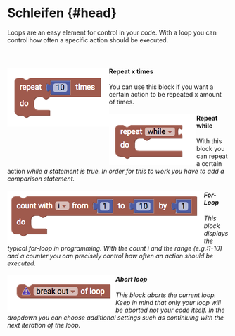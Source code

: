 # Schleifen {#head}

<div class="description">
Loops are an easy element for control in your code. With a loop you can control how often a specific action should be executed.</div>
<div class="line">
    <br>
    <br>
</div>

<div class="container">
    <div class="row">
        <div class="col-md">
            <img src="../pictures/blocks/loops/loops-0.png" alt="block" align="left">
        </div>
        <div class="col-md">
            <h4>Repeat x times</h4>
            You can use this block if you want a certain action to be repeated x amount of times.
        </div>
    </div>
</div>

<div class="line"></div>

<div class="container">
    <div class="row">
        <div class="col-md">
            <img src="../pictures/blocks/loops/loops-1.png" alt="block" align="left">
        </div>
        <div class="col-md">
            <h4>Repeat while</h4>
            With this block you can repeat a certain action <i>while<i> a statement is true. In order for this to work you have to add a comparison statement. 
        </div>
    </div>
</div>

<div class="line"></div>

<div class="container">
    <div class="row">
        <div class="col-md">
            <img src="../pictures/blocks/loops/loops-2.png" alt="block" align="left">
        </div>
        <div class="col-md">
            <h4>For-Loop</h4>
            This block displays the typical for-loop in programming. With the count i and the range (e.g.:1-10) and a counter you can precisely control how often an action should be executed. 
        </div>
    </div>
</div>

<div class="line"></div>

<div class="container">
    <div class="row">
        <div class="col-md">
            <img src="../pictures/blocks/loops/loops-3.png" alt="block" align="left">
        </div>
        <div class="col-md">
            <h4>Abort loop</h4>
            This block aborts the current loop. Keep in mind that only your loop will be aborted not your code itself. In the dropdown you can choose additional settings such as <i>continiuing with the next iteration of the loop.</div>
    </div>
</div>

<div class="line"></div>